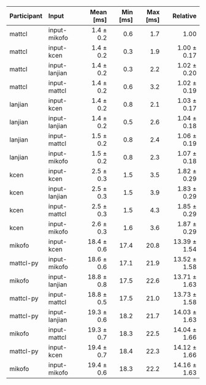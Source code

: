 | Participant | Input | Mean [ms] | Min [ms] | Max [ms] | Relative |
|:---|:---|---:|---:|---:|---:|
| mattcl | input-mikofo | 1.4 ± 0.2 | 0.6 | 1.7 | 1.00 |
| mattcl | input-kcen | 1.4 ± 0.2 | 0.3 | 1.9 | 1.00 ± 0.17 |
| mattcl | input-lanjian | 1.4 ± 0.2 | 0.3 | 2.2 | 1.02 ± 0.20 |
| mattcl | input-mattcl | 1.4 ± 0.2 | 0.6 | 3.2 | 1.02 ± 0.19 |
| lanjian | input-kcen | 1.4 ± 0.2 | 0.8 | 2.1 | 1.03 ± 0.17 |
| lanjian | input-lanjian | 1.4 ± 0.2 | 0.5 | 2.6 | 1.04 ± 0.18 |
| lanjian | input-mattcl | 1.5 ± 0.2 | 0.8 | 2.4 | 1.06 ± 0.19 |
| lanjian | input-mikofo | 1.5 ± 0.2 | 0.8 | 2.3 | 1.07 ± 0.18 |
| kcen | input-kcen | 2.5 ± 0.3 | 1.5 | 3.5 | 1.82 ± 0.29 |
| kcen | input-lanjian | 2.5 ± 0.3 | 1.5 | 3.9 | 1.83 ± 0.29 |
| kcen | input-mattcl | 2.5 ± 0.3 | 1.5 | 4.3 | 1.85 ± 0.29 |
| kcen | input-mikofo | 2.6 ± 0.3 | 1.6 | 3.6 | 1.87 ± 0.29 |
| mikofo | input-kcen | 18.4 ± 0.6 | 17.4 | 20.8 | 13.39 ± 1.54 |
| mattcl-py | input-mikofo | 18.6 ± 0.6 | 17.1 | 21.9 | 13.52 ± 1.58 |
| mikofo | input-lanjian | 18.8 ± 0.8 | 17.5 | 22.6 | 13.71 ± 1.63 |
| mattcl-py | input-mattcl | 18.8 ± 0.5 | 17.5 | 21.0 | 13.73 ± 1.58 |
| mattcl-py | input-lanjian | 19.3 ± 0.6 | 18.2 | 21.7 | 14.03 ± 1.63 |
| mikofo | input-mattcl | 19.3 ± 0.7 | 18.3 | 22.5 | 14.04 ± 1.66 |
| mattcl-py | input-kcen | 19.4 ± 0.7 | 18.4 | 22.3 | 14.12 ± 1.66 |
| mikofo | input-mikofo | 19.4 ± 0.6 | 18.3 | 22.2 | 14.16 ± 1.63 |
